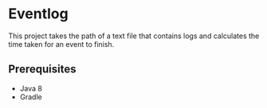 # Eventlog
This project takes the path of a text file that contains logs and calculates the time taken for an event to finish.

## Prerequisites
- Java 8
- Gradle
